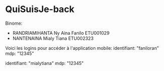 # QuiSuisJe-back

Binome: 
- RANDRIAMIHANTA Ny Aina Fanilo ETU001029
- NANTENAINA Mialy Tiana ETU002323


Voici les logins pour accéder à l'application mobile:
identifiant: "faniloran"
mdp: "12345"

identifiant: "mialytiana"
mdp: "12345"
